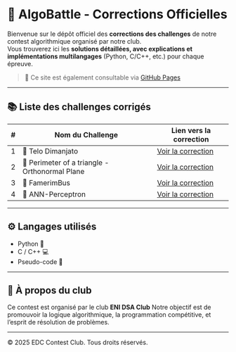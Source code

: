 # 🧠 AlgoBattle - Corrections Officielles

Bienvenue sur le dépôt officiel des **corrections des challenges** de notre contest algorithmique organisé par notre club.  
Vous trouverez ici les **solutions détaillées, avec explications et implémentations multilangages** (Python, C/C++, etc.) pour chaque épreuve.

> 🔗 Ce site est également consultable via [GitHub Pages](https://rafita261.github.io/Corrige/)

---

## 📚 Liste des challenges corrigés

|  #  | Nom du Challenge                               | Lien vers la correction                                 |
| :-: | ---------------------------------------------- | ------------------------------------------------------- |
|  1  | 🥇 Telo Dimanjato                              | [Voir la correction](./Round1-l1/telo-dimanjato)        |
|  2  | 📐 Perimeter of a triangle - Orthonormal Plane | [Voir la correction](./Round1-l1/perimeter-orthonormal) |
|  3  | 🚌 FamerimBus                                  | [Voir la correction](./Round1-l1/famerimbus)            |
|  4  | 🧠 ANN-Perceptron                              | [Voir la correction](./Round1-l1/ann-perceptron)        |

---

## ⚙️ Langages utilisés

- Python 🐍
- C / C++ 💻
- Pseudo-code 📘

---

## 🏫 À propos du club

Ce contest est organisé par le club **ENI DSA Club**
Notre objectif est de promouvoir la logique algorithmique, la programmation compétitive, et l’esprit de résolution de problèmes.

---

© 2025 EDC Contest Club. Tous droits réservés.